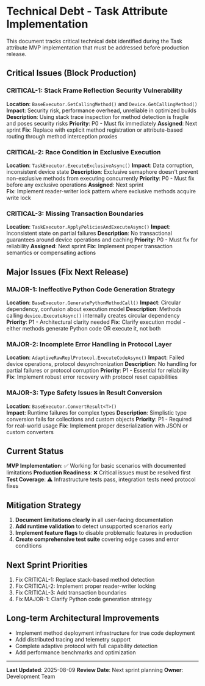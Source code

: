 # Technical Debt - Task Attribute Implementation

This document tracks critical technical debt identified during the Task attribute MVP implementation that must be addressed before production release.

## Critical Issues (Block Production)

### CRITICAL-1: Stack Frame Reflection Security Vulnerability
**Location**: `BaseExecutor.GetCallingMethod()` and `Device.GetCallingMethod()`
**Impact**: Security risk, performance overhead, unreliable in optimized builds
**Description**: Using stack trace inspection for method detection is fragile and poses security risks
**Priority**: P0 - Must fix immediately
**Assigned**: Next sprint
**Fix**: Replace with explicit method registration or attribute-based routing through method interception proxies

### CRITICAL-2: Race Condition in Exclusive Execution  
**Location**: `TaskExecutor.ExecuteExclusiveAsync()`
**Impact**: Data corruption, inconsistent device state
**Description**: Exclusive semaphore doesn't prevent non-exclusive methods from executing concurrently
**Priority**: P0 - Must fix before any exclusive operations
**Assigned**: Next sprint  
**Fix**: Implement reader-writer lock pattern where exclusive methods acquire write lock

### CRITICAL-3: Missing Transaction Boundaries
**Location**: `TaskExecutor.ApplyPoliciesAndExecuteAsync()`
**Impact**: Inconsistent state on partial failures
**Description**: No transactional guarantees around device operations and caching
**Priority**: P0 - Must fix for reliability
**Assigned**: Next sprint
**Fix**: Implement proper transaction semantics or compensating actions

## Major Issues (Fix Next Release)

### MAJOR-1: Ineffective Python Code Generation Strategy
**Location**: `BaseExecutor.GeneratePythonMethodCall()`
**Impact**: Circular dependency, confusion about execution model
**Description**: Methods calling `device.ExecuteAsync()` internally creates circular dependency
**Priority**: P1 - Architectural clarity needed
**Fix**: Clarify execution model - either methods generate Python code OR execute it, not both

### MAJOR-2: Incomplete Error Handling in Protocol Layer
**Location**: `AdaptiveRawReplProtocol.ExecuteCodeAsync()`
**Impact**: Failed device operations, protocol desynchronization
**Description**: No handling for partial failures or protocol corruption
**Priority**: P1 - Essential for reliability
**Fix**: Implement robust error recovery with protocol reset capabilities

### MAJOR-3: Type Safety Issues in Result Conversion
**Location**: `BaseExecutor.ConvertResult<T>()`  
**Impact**: Runtime failures for complex types
**Description**: Simplistic type conversion fails for collections and custom objects
**Priority**: P1 - Required for real-world usage
**Fix**: Implement proper deserialization with JSON or custom converters

## Current Status

**MVP Implementation**: ✅ Working for basic scenarios with documented limitations
**Production Readiness**: ❌ Critical issues must be resolved first
**Test Coverage**: ⚠️ Infrastructure tests pass, integration tests need protocol fixes

## Mitigation Strategy

1. **Document limitations clearly** in all user-facing documentation
2. **Add runtime validation** to detect unsupported scenarios early  
3. **Implement feature flags** to disable problematic features in production
4. **Create comprehensive test suite** covering edge cases and error conditions

## Next Sprint Priorities

1. Fix CRITICAL-1: Replace stack-based method detection
2. Fix CRITICAL-2: Implement proper reader-writer locking  
3. Fix CRITICAL-3: Add transaction boundaries
4. Fix MAJOR-1: Clarify Python code generation strategy

## Long-term Architectural Improvements

- Implement method deployment infrastructure for true code deployment
- Add distributed tracing and telemetry support
- Complete adaptive protocol with full capability detection
- Add performance benchmarks and optimization

---

**Last Updated**: 2025-08-09
**Review Date**: Next sprint planning
**Owner**: Development Team